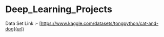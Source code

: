 # Deep_Learning_Projects

Data Set Link :- [https://www.kaggle.com/datasets/tongpython/cat-and-dog](url)
 
